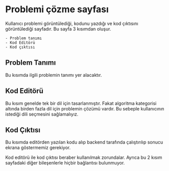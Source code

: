 # Problemi çözme sayfası
Kullanıcı problemi görüntülediği, kodunu yazdığı ve kod çıktısını görüntülediği sayfadır. 
Bu sayfa 3 kısımdan oluşur.

    - Problem tanımı
    - Kod Editörü
    - Kod çıktısı
  
## Problem Tanımı
Bu kısımda ilgili problemin tanımı yer alacaktır.

## Kod Editörü
Bu kısım genelde tek bir dil için tasarlanmıştır. Fakat algoritma kategorisi altında birden fazla dil için problemin çözümü vardır. Bu sebeple kullanıcının istediği dili seçmesini sağlamalıyız. <br />

## Kod Çıktısı
Bu kısımda editörden yazılan kodu alıp backend tarafında çalıştırılıp sonucu ekrana göstermemiz gerekiyor.

Kod editörü ile kod çıktısı beraber kullanılmak zorundalar.
Ayrıca bu 2 kısım sayfadaki diğer bileşenlerle hiçbir bağlantısı bulunmuyor. 